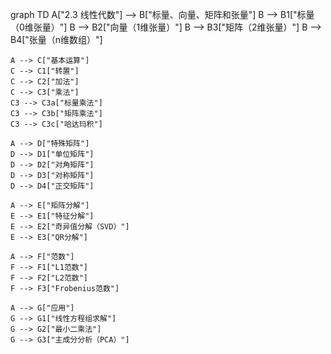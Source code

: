graph TD
    A["2.3 线性代数"] --> B["标量、向量、矩阵和张量"]
    B --> B1["标量（0维张量）"]
    B --> B2["向量（1维张量）"]
    B --> B3["矩阵（2维张量）"]
    B --> B4["张量（n维数组）"]
    
    A --> C["基本运算"]
    C --> C1["转置"]
    C --> C2["加法"]
    C --> C3["乘法"]
    C3 --> C3a["标量乘法"]
    C3 --> C3b["矩阵乘法"]
    C3 --> C3c["哈达玛积"]
    
    A --> D["特殊矩阵"]
    D --> D1["单位矩阵"]
    D --> D2["对角矩阵"]
    D --> D3["对称矩阵"]
    D --> D4["正交矩阵"]
    
    A --> E["矩阵分解"]
    E --> E1["特征分解"]
    E --> E2["奇异值分解（SVD）"]
    E --> E3["QR分解"]
    
    A --> F["范数"]
    F --> F1["L1范数"]
    F --> F2["L2范数"]
    F --> F3["Frobenius范数"]
    
    A --> G["应用"]
    G --> G1["线性方程组求解"]
    G --> G2["最小二乘法"]
    G --> G3["主成分分析（PCA）"] 